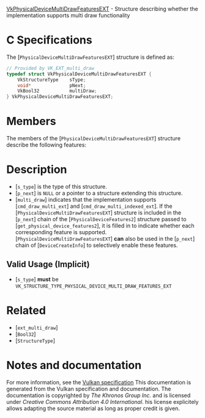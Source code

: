 [VkPhysicalDeviceMultiDrawFeaturesEXT](https://www.khronos.org/registry/vulkan/specs/1.3-extensions/man/html/VkPhysicalDeviceMultiDrawFeaturesEXT.html) - Structure describing whether the implementation supports multi draw functionality

# C Specifications
The [`PhysicalDeviceMultiDrawFeaturesEXT`] structure is defined as:
```c
// Provided by VK_EXT_multi_draw
typedef struct VkPhysicalDeviceMultiDrawFeaturesEXT {
    VkStructureType    sType;
    void*              pNext;
    VkBool32           multiDraw;
} VkPhysicalDeviceMultiDrawFeaturesEXT;
```

# Members
The members of the [`PhysicalDeviceMultiDrawFeaturesEXT`] structure
describe the following features:

# Description
- [`s_type`] is the type of this structure.
- [`p_next`] is `NULL` or a pointer to a structure extending this structure.
- [`multi_draw`] indicates that the implementation supports [`cmd_draw_multi_ext`] and [`cmd_draw_multi_indexed_ext`].
If the [`PhysicalDeviceMultiDrawFeaturesEXT`] structure is included in the [`p_next`] chain of the
[`PhysicalDeviceFeatures2`] structure passed to
[`get_physical_device_features2`], it is filled in to indicate whether each
corresponding feature is supported.
[`PhysicalDeviceMultiDrawFeaturesEXT`] **can**  also be used in the [`p_next`] chain of
[`DeviceCreateInfo`] to selectively enable these features.
## Valid Usage (Implicit)
-  [`s_type`] **must**  be `VK_STRUCTURE_TYPE_PHYSICAL_DEVICE_MULTI_DRAW_FEATURES_EXT`

# Related
- [`ext_multi_draw`]
- [`Bool32`]
- [`StructureType`]

# Notes and documentation
For more information, see the [Vulkan specification](https://www.khronos.org/registry/vulkan/specs/1.3-extensions/html/vkspec.html)
This documentation is generated from the Vulkan specification and documentation.
The documentation is copyrighted by *The Khronos Group Inc.* and is licensed under *Creative Commons Attribution 4.0 International*.
his license explicitely allows adapting the source material as long as proper credit is given.
        